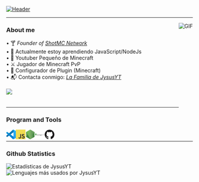 [![Header](https://i.imgur.com/H27so1j.png)](https://www.youtube.com/channel/UCThgylWXZF5YvSZLI5-nWLg)

---

<img align="right" height="270px" alt="GIF" src="https://i.imgur.com/4gPwzVD.png" />

### About me
• :cocktail: _Founder of [ShotMC Network](https://discord.gg/Z5CFdkSgBs)_
<br>
• 🌱 Actualmente estoy aprendiendo JavaScript/NodeJs
<br>
• :movie_camera: Youtuber Pequeño de Minecraft
<br>
• :crossed_swords: Jugador de Minecraft PvP
<br>
• :wrench: Configurador de Plugin (Minecraft)
<br>
• 📬 Contacta conmigo: _[La Familia de JysusYT](https://discord.gg/3s6anBVFVM)_
<br>
<br>
![](https://discord-md-badge.vercel.app/api/shield/785588021357051925)
<br>
<br>

---

### Program and Tools

<img align="left" alt="Visual Studio Code" width="26px" src="https://raw.githubusercontent.com/github/explore/80688e429a7d4ef2fca1e82350fe8e3517d3494d/topics/visual-studio-code/visual-studio-code.png" />

<img align="left" alt="JavaScript" width="26px" src="https://raw.githubusercontent.com/github/explore/80688e429a7d4ef2fca1e82350fe8e3517d3494d/topics/javascript/javascript.png" />

<img align="left" alt="Node.js" width="26px" src="https://raw.githubusercontent.com/github/explore/80688e429a7d4ef2fca1e82350fe8e3517d3494d/topics/nodejs/nodejs.png" />

<img align="left" alt="MongoDB" width="26px" src="https://raw.githubusercontent.com/github/explore/80688e429a7d4ef2fca1e82350fe8e3517d3494d/topics/mongodb/mongodb.png" />

<img align="left" alt="GitHub" width="26px" src="https://raw.githubusercontent.com/github/explore/78df643247d429f6cc873026c0622819ad797942/topics/github/github.png" />
<br>

---

### Github Statistics

<img align="left" src="https://github-readme-stats.vercel.app/api?username=JysusYT&&show_icons=true&include_all_commits=true&title_color=fff&icon_color=79ff97&text_color=efefef&bg_color=24292e" alt="Estadísticas de JysusYT" width="60%">
  
<img src="https://github-readme-stats.vercel.app/api/top-langs/?username=JysusYT&show_icons=true&hide_border=true&theme=radical" width="37%" alt="Lenguajes más usados por JysusYT">
